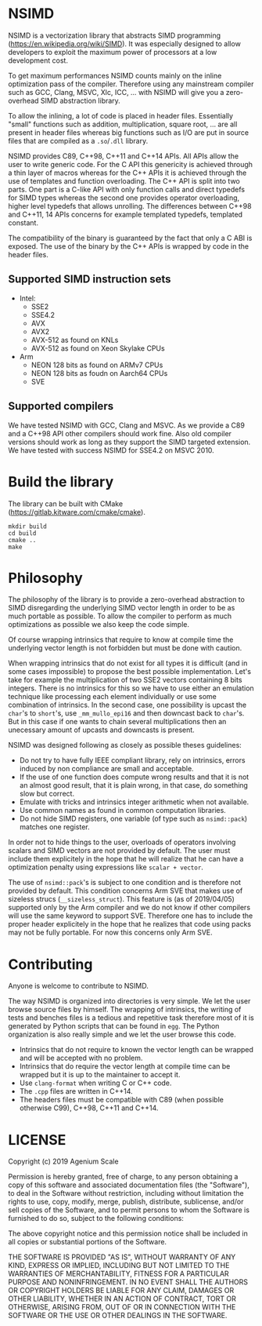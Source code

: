 NSIMD
=====

NSIMD is a vectorization library that abstracts SIMD programming
(<https://en.wikipedia.org/wiki/SIMD>). It was especially designed to allow
developers to exploit the maximum power of processors at a low development
cost.

To get maximum performances NSIMD counts mainly on the inline optimization pass
of the compiler. Therefore using any mainstream compiler such as GCC, Clang,
MSVC, Xlc, ICC, … with NSIMD will give you a zero-overhead SIMD abstraction
library.

To allow the inlining, a lot of code is placed in header files. Essentially
"small" functions such as addition, multiplication, square root, … are all
present in header files whereas big functions such as I/O are put in source
files that are compiled as a `.so`/`.dll` library.

NSIMD provides C89, C++98, C++11 and C++14 APIs. All APIs allow the user to
write generic code. For the C API this genericity is achieved through a thin
layer of macros whereas for the C++ APIs it is achieved through the use of
templates and function overloading. The C++ API is split into two parts. One
part is a C-like API with only function calls and direct typedefs for SIMD
types whereas the second one provides operator overloading, higher level
typedefs that allows unrolling. The differences between C++98 and C++11, 14
APIs concerns for example templated typedefs, templated constant.

The compatibility of the binary is guaranteed by the fact that only a C ABI is
exposed. The use of the binary by the C++ APIs is wrapped by code in the
header files.

Supported SIMD instruction sets
-------------------------------

- Intel:
  + SSE2
  + SSE4.2
  + AVX
  + AVX2
  + AVX-512 as found on KNLs
  + AVX-512 as found on Xeon Skylake CPUs
- Arm
  + NEON 128 bits as found on ARMv7 CPUs
  + NEON 128 bits as foudn on Aarch64 CPUs
  + SVE

Supported compilers
-------------------

We have tested NSIMD with GCC, Clang and MSVC. As we provide a C89 and a C++98
API other compilers should work fine. Also old compiler versions should work as
long as they support the SIMD targeted extension. We have tested with success
NSIMD for SSE4.2 on MSVC 2010.

Build the library
=================

The library can be built with CMake (<https://gitlab.kitware.com/cmake/cmake>).

    mkdir build
    cd build
    cmake ..
    make

Philosophy
==========

The philosophy of the library is to provide a zero-overhead abstraction to SIMD
disregarding the underlying SIMD vector length in order to be as much portable
as possible. To allow the compiler to perform as much optimizations as possible
we also keep the code simple.

Of course wrapping intrinsics that require to know at compile time the
underlying vector length is not forbidden but must be done with caution.

When wrapping intrinsics that do not exist for all types it is difficult (and
in some cases impossible) to propose the best possible implementation. Let's
take for example the multiplication of two SSE2 vectors containing 8 bits
integers. There is no intrinsics for this so we have to use either an emulation
technique like processing each element individually or use some combination of
intrinsics. In the second case, one possibility is upcast the `char`'s to
`short`'s, use `_mm_mullo_epi16` and then downcast back to `char`'s. But in
this case if one wants to chain several multiplications then an unecessary
amount of upcasts and downcasts is present.

NSIMD was designed following as closely as possible theses guidelines:

- Do not try to have fully IEEE compliant library, rely on intrinsics, errors
  induced by non compliance are small and acceptable.
- If the use of one function does compute wrong results and that it is not an
  almost good result, that it is plain wrong, in that case, do something slow
  but correct.
- Emulate with tricks and intrinsics integer arithmetic when not available.
- Use common names as found in common computation libraries.
- Do not hide SIMD registers, one variable (of type such as `nsimd::pack`)
  matches one register.

In order not to hide things to the user, overloads of operators involving scalars
and SIMD vectors are not provided by default. The user must include them
explicitely in the hope that he will realize that he can have a optimization
penalty using expressions like `scalar + vector`.

The use of `nsimd::pack`'s is subject to one condition and is therefore not
provided by default. This condition concerns Arm SVE that makes use of sizeless
strucs (`__sizeless_struct`). This feature is (as of 2019/04/05) supported only
by the Arm compiler and we do not know if other compilers will use the same
keyword to support SVE. Therefore one has to include the proper header
explicitely in the hope that he realizes that code using packs may not be
fully portable. For now this concerns only Arm SVE.

Contributing
============

Anyone is welcome to contribute to NSIMD.

The way NSIMD is organized into directories is very simple. We let the user
browse source files by himself. The wrapping of intrinsics, the writing of
tests and benches files is a tedious and repetitive task therefore most of it
is generated by Python scripts that can be found in `egg`. The Python
organization is also really simple and we let the user browse this code.

- Intrinsics that do not require to known the vector length can be wrapped and
  will be accepted with no problem.
- Intrinsics that do require the vector length at compile time can be wrapped
  but it is up to the maintainer to accept it.
- Use `clang-format` when writing C or C++ code.
- The `.cpp` files are written in C++14.
- The headers files must be compatible with C89 (when possible otherwise
  C99), C++98, C++11 and C++14.

LICENSE
=======

Copyright (c) 2019 Agenium Scale

Permission is hereby granted, free of charge, to any person obtaining a copy of
this software and associated documentation files (the "Software"), to deal in
the Software without restriction, including without limitation the rights to
use, copy, modify, merge, publish, distribute, sublicense, and/or sell copies
of the Software, and to permit persons to whom the Software is furnished to do
so, subject to the following conditions:

The above copyright notice and this permission notice shall be included in all
copies or substantial portions of the Software.

THE SOFTWARE IS PROVIDED "AS IS", WITHOUT WARRANTY OF ANY KIND, EXPRESS OR
IMPLIED, INCLUDING BUT NOT LIMITED TO THE WARRANTIES OF MERCHANTABILITY,
FITNESS FOR A PARTICULAR PURPOSE AND NONINFRINGEMENT. IN NO EVENT SHALL THE
AUTHORS OR COPYRIGHT HOLDERS BE LIABLE FOR ANY CLAIM, DAMAGES OR OTHER
LIABILITY, WHETHER IN AN ACTION OF CONTRACT, TORT OR OTHERWISE, ARISING FROM,
OUT OF OR IN CONNECTION WITH THE SOFTWARE OR THE USE OR OTHER DEALINGS IN THE
SOFTWARE.
